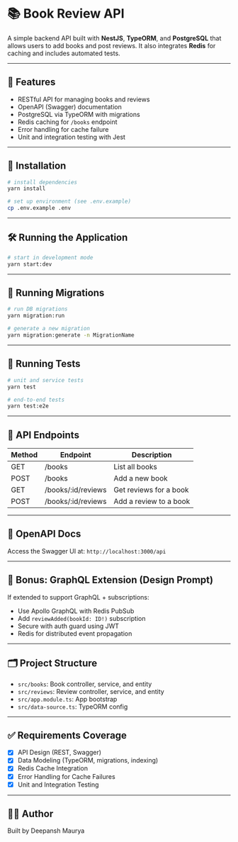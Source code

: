 # 📚 Book Review API

A simple backend API built with **NestJS**, **TypeORM**, and **PostgreSQL** that allows users to add books and post reviews. It also integrates **Redis** for caching and includes automated tests.

---

## 🚀 Features

- RESTful API for managing books and reviews
- OpenAPI (Swagger) documentation
- PostgreSQL via TypeORM with migrations
- Redis caching for `/books` endpoint
- Error handling for cache failure
- Unit and integration testing with Jest

---

## 🔧 Installation

```bash
# install dependencies
yarn install

# set up environment (see .env.example)
cp .env.example .env
```

---

## 🛠️ Running the Application

```bash
# start in development mode
yarn start:dev
```

---

## 🔄 Running Migrations

```bash
# run DB migrations
yarn migration:run

# generate a new migration
yarn migration:generate -n MigrationName
```

---

## 🧪 Running Tests

```bash
# unit and service tests
yarn test

# end-to-end tests
yarn test:e2e
```

---

## 📌 API Endpoints

| Method | Endpoint                 | Description                 |
|--------|--------------------------|-----------------------------|
| GET    | /books                   | List all books              |
| POST   | /books                   | Add a new book              |
| GET    | /books/:id/reviews       | Get reviews for a book      |
| POST   | /books/:id/reviews       | Add a review to a book      |

---

## 📑 OpenAPI Docs

Access the Swagger UI at: `http://localhost:3000/api`

---

## 🧠 Bonus: GraphQL Extension (Design Prompt)

If extended to support GraphQL + subscriptions:

- Use Apollo GraphQL with Redis PubSub
- Add `reviewAdded(bookId: ID!)` subscription
- Secure with auth guard using JWT
- Redis for distributed event propagation

---

## 🗂️ Project Structure

- `src/books`: Book controller, service, and entity
- `src/reviews`: Review controller, service, and entity
- `src/app.module.ts`: App bootstrap
- `src/data-source.ts`: TypeORM config

---

## ✅ Requirements Coverage

- [x] API Design (REST, Swagger)
- [x] Data Modeling (TypeORM, migrations, indexing)
- [x] Redis Cache Integration
- [x] Error Handling for Cache Failures
- [x] Unit and Integration Testing

---

## 🧑‍💻 Author

Built by Deepansh Maurya